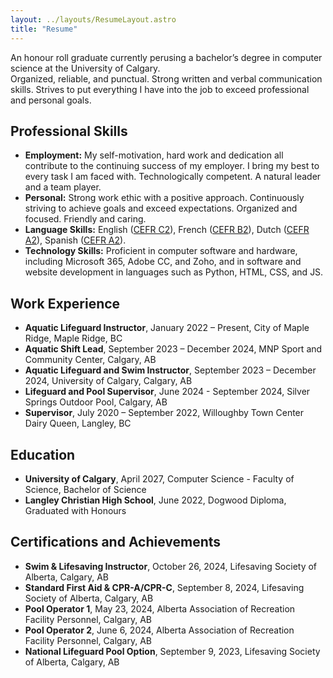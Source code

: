 ```yaml
---
layout: ../layouts/ResumeLayout.astro
title: "Resume"
---
```


An honour roll graduate currently perusing a bachelor’s degree in computer science at the University of Calgary.
<br>
Organized, reliable, and punctual. Strong written and verbal communication skills. Strives to put everything I have into the job to exceed professional and personal goals.

## Professional Skills

-   **Employment:** My self-motivation, hard work and dedication all contribute to the continuing success of my employer. I bring my best to every task I am faced with. Technologically competent. A natural leader and a team player.
-   **Personal:** Strong work ethic with a positive approach. Continuously striving to achieve goals and exceed expectations. Organized and focused. Friendly and caring.
-   **Language Skills:** English ([CEFR C2](https://www.coe.int/en/web/common-european-framework-reference-languages/table-1-cefr-3.3-common-reference-levels-global-scale)), French ([CEFR B2](https://www.coe.int/en/web/common-european-framework-reference-languages/table-1-cefr-3.3-common-reference-levels-global-scale)), Dutch ([CEFR A2](https://www.coe.int/en/web/common-european-framework-reference-languages/table-1-cefr-3.3-common-reference-levels-global-scale)), Spanish ([CEFR A2](https://www.coe.int/en/web/common-european-framework-reference-languages/table-1-cefr-3.3-common-reference-levels-global-scale)).
-   **Technology Skills:** Proficient in computer software and hardware, including Microsoft 365, Adobe CC, and Zoho, and in software and website development in languages such as Python, HTML, CSS, and JS.

## Work Experience

-   **Aquatic Lifeguard Instructor**, January 2022 – Present, City of Maple Ridge, Maple Ridge, BC
-   **Aquatic Shift Lead**, September 2023 – December 2024, MNP Sport and Community Center, Calgary, AB
-   **Aquatic Lifeguard and Swim Instructor**, September 2023 – December 2024, University of Calgary, Calgary, AB
-   **Lifeguard and Pool Supervisor**, June 2024 - September 2024, Silver Springs Outdoor Pool, Calgary, AB
-   **Supervisor**, July 2020 – September 2022, Willoughby Town Center Dairy Queen, Langley, BC

## Education

-   **University of Calgary**, April 2027, Computer Science - Faculty of Science, Bachelor of Science
-   **Langley Christian High School**, June 2022, Dogwood Diploma, Graduated with Honours

## Certifications and Achievements

-   **Swim & Lifesaving Instructor**, October 26, 2024, Lifesaving Society of Alberta, Calgary, AB
-   **Standard First Aid & CPR-A/CPR-C**, September 8, 2024, Lifesaving Society of Alberta, Calgary, AB
-   **Pool Operator 1**, May 23, 2024, Alberta Association of Recreation Facility Personnel, Calgary, AB
-   **Pool Operator 2**, June 6, 2024, Alberta Association of Recreation Facility Personnel, Calgary, AB
-   **National Lifeguard Pool Option**, September 9, 2023, Lifesaving Society of Alberta, Calgary, AB

